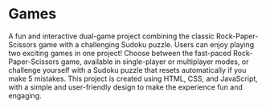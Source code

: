 # Games
A fun and interactive dual-game project combining the classic Rock-Paper-Scissors game with a challenging Sudoku puzzle. 
Users can enjoy playing two exciting games in one project! Choose between the fast-paced Rock-Paper-Scissors game, available in single-player or multiplayer modes, or challenge yourself with a Sudoku puzzle that resets automatically if you make 5 mistakes. This project is created using HTML, CSS, and JavaScript, with a simple and user-friendly design to make the experience fun and engaging.
